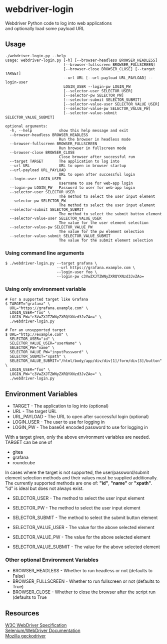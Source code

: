 # webdriver-login
Webdriver Python code to log into web applications  
and optionally load some payload URL

## Usage
```
./webdriver-login.py --help
usage: webdriver-login.py [-h] [--browser-headless BROWSER_HEADLESS]
                          [--browser-fullscreen BROWSER_FULLSCREEN]
                          [--browser-close BROWSER_CLOSE] [--target TARGET]
                          --url URL [--url-payload URL_PAYLOAD] --login-user
                          LOGIN_USER --login-pw LOGIN_PW
                          [--selector-user SELECTOR_USER]
                          [--selector-pw SELECTOR_PW]
                          [--selector-submit SELECTOR_SUBMIT]
                          [--selector-value-user SELECTOR_VALUE_USER]
                          [--selector-value-pw SELECTOR_VALUE_PW]
                          [--selector-value-submit SELECTOR_VALUE_SUBMIT]

optional arguments:
  -h, --help            show this help message and exit
  --browser-headless BROWSER_HEADLESS
                        Run the browser in headless mode
  --browser-fullscreen BROWSER_FULLSCREEN
                        Run browser in fullscreen mode
  --browser-close BROWSER_CLOSE
                        Close browser after successful run
  --target TARGET       The application to log into
  --url URL             URL to open in browser startup
  --url-payload URL_PAYLOAD
                        URL to open after successful login
  --login-user LOGIN_USER
                        Username to use for web-app login
  --login-pw LOGIN_PW   Password to user for web-app login
  --selector-user SELECTOR_USER
                        The method to select the user input element
  --selector-pw SELECTOR_PW
                        The method to select the user input element
  --selector-submit SELECTOR_SUBMIT
                        The method to select the submit button element
  --selector-value-user SELECTOR_VALUE_USER
                        The value for the user element selection
  --selector-value-pw SELECTOR_VALUE_PW
                        The value for the pw element selection
  --selector-value-submit SELECTOR_VALUE_SUBMIT
                        The value for the submit element selection
```
### Using command line arguments
```
$ ./webdriver-login.py --target grafana \
                       --url https://grafana.example.com \
                       --login-user foo \
                       --login-pw c3VwZXJTZWNyZXRQYXNzd3JvZAo=

```
### Using only environment variable
```
# For a supported target like Grafana
$ TARGET="grafana" \
  URL="https://grafana.example.com" \
  LOGIN_USER="foo" \
  LOGIN_PW="c3VwZXJTZWNyZXRQYXNzd3JvZAo=" \
  ./webdriver-login.py

# For an unsupported target
$ URL="http://example.com" \
  SELECTOR_USER="id" \
  SELECTOR_VALUE_USER="userName" \
  SELECTOR_PW="name" \
  SELECTOR_VALUE_PW="inputPassword" \
  SELECTOR_SUBMIT="xpath" \
  SELECTOR_VALUE_SUBMIT="/html/body/app/div/div[1]/form/div[3]/button" \
  LOGIN_USER="foo" \
  LOGIN_PW="c3VwZXJTZWNyZXRQYXNzd3JvZAo=" \
  ./webdriver-login.py
```

## Environment Variables
- TARGET - The application to log into (optional)
- URL - The target URL
- URL_PAYLOAD - The URL to open after successful login (optional)
- LOGIN_USER - The user to use for logging in
- LOGIN_PW - The base64 encoded password to use for logging in

With a target given, only the above environment variables are needed.
TARGET can be one of
- gitea
- grafana
- roundcube

In cases where the target is not supported, the user/password/submit
element selection methods and their values must be supplied additionally.  
The currently supported methods are one of: __"id"__, __"name"__ or __"xpath"__.  
"id" is ideal but does not always exist.
- SELECTOR_USER - The method to select the user input element
- SELECTOR_PW - The method to select the user input element
- SELECTOR_SUBMIT - The method to select the submit button element

- SELECTOR_VALUE_USER - The value for the above selected element
- SELECTOR_VALUE_PW - The value for the above selected element
- SELECTOR_VALUE_SUBMIT - The value for the above selected element

### Other optional Environment Variables
- BROWSER_HEADLESS - Whether to run headless or not (defaults to False)
- BROWSER_FULLSCREEN - Whether to run fullscreen or not (defaults to True)
- BROWSER_CLOSE - Whether to close the browser after the script run (defaults to True

## Resources
[W3C WebDriver Specification](https://w3c.github.io/webdriver/)  
[Selenium/WebDriver Documentation](ww.selenium.dev/documentation/en/getting_started_with_webdriver)  
[Mozilla geckodriver](https://github.com/mozilla/geckodriver)
